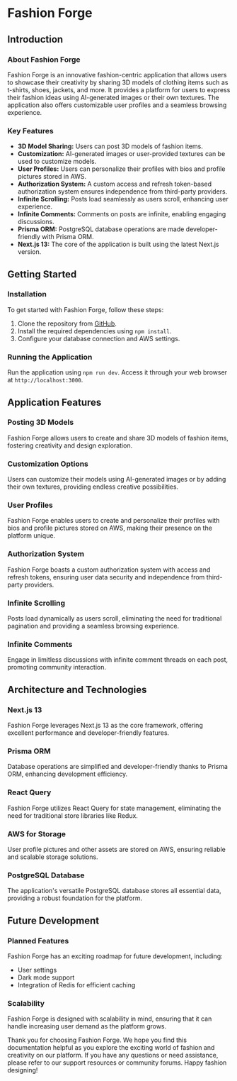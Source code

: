 # Fashion Forge

## Introduction

### About Fashion Forge

Fashion Forge is an innovative fashion-centric application that allows users to showcase their creativity by sharing 3D models of clothing items such as t-shirts, shoes, jackets, and more. It provides a platform for users to express their fashion ideas using AI-generated images or their own textures. The application also offers customizable user profiles and a seamless browsing experience.

### Key Features

- **3D Model Sharing:** Users can post 3D models of fashion items.
- **Customization:** AI-generated images or user-provided textures can be used to customize models.
- **User Profiles:** Users can personalize their profiles with bios and profile pictures stored in AWS.
- **Authorization System:** A custom access and refresh token-based authorization system ensures independence from third-party providers.
- **Infinite Scrolling:** Posts load seamlessly as users scroll, enhancing user experience.
- **Infinite Comments:** Comments on posts are infinite, enabling engaging discussions.
- **Prisma ORM:** PostgreSQL database operations are made developer-friendly with Prisma ORM.
- **Next.js 13:** The core of the application is built using the latest Next.js version.

## Getting Started

### Installation

To get started with Fashion Forge, follow these steps:

1. Clone the repository from [GitHub](https://github.com/your-repo-link).
2. Install the required dependencies using `npm install`.
3. Configure your database connection and AWS settings.

### Running the Application

Run the application using `npm run dev`. Access it through your web browser at `http://localhost:3000`.

## Application Features

### Posting 3D Models

Fashion Forge allows users to create and share 3D models of fashion items, fostering creativity and design exploration.

### Customization Options

Users can customize their models using AI-generated images or by adding their own textures, providing endless creative possibilities.

### User Profiles

Fashion Forge enables users to create and personalize their profiles with bios and profile pictures stored on AWS, making their presence on the platform unique.

### Authorization System

Fashion Forge boasts a custom authorization system with access and refresh tokens, ensuring user data security and independence from third-party providers.

### Infinite Scrolling

Posts load dynamically as users scroll, eliminating the need for traditional pagination and providing a seamless browsing experience.

### Infinite Comments

Engage in limitless discussions with infinite comment threads on each post, promoting community interaction.

## Architecture and Technologies

### Next.js 13

Fashion Forge leverages Next.js 13 as the core framework, offering excellent performance and developer-friendly features.

### Prisma ORM

Database operations are simplified and developer-friendly thanks to Prisma ORM, enhancing development efficiency.

### React Query

Fashion Forge utilizes React Query for state management, eliminating the need for traditional store libraries like Redux.

### AWS for Storage

User profile pictures and other assets are stored on AWS, ensuring reliable and scalable storage solutions.

### PostgreSQL Database

The application's versatile PostgreSQL database stores all essential data, providing a robust foundation for the platform.

## Future Development

### Planned Features

Fashion Forge has an exciting roadmap for future development, including:

- User settings
- Dark mode support
- Integration of Redis for efficient caching

### Scalability

Fashion Forge is designed with scalability in mind, ensuring that it can handle increasing user demand as the platform grows.

Thank you for choosing Fashion Forge. We hope you find this documentation helpful as you explore the exciting world of fashion and creativity on our platform. If you have any questions or need assistance, please refer to our support resources or community forums. Happy fashion designing!
